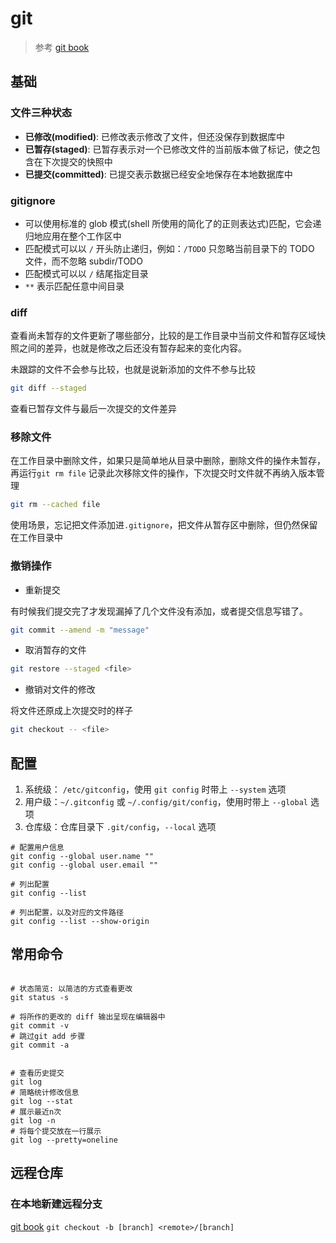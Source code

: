 # git

> 参考 [git book](https://git-scm.com/book/zh/v2)

## 基础

### 文件三种状态

- **已修改(modified)**: 已修改表示修改了文件，但还没保存到数据库中
- **已暂存(staged)**: 已暂存表示对一个已修改文件的当前版本做了标记，使之包含在下次提交的快照中
- **已提交(committed)**: 已提交表示数据已经安全地保存在本地数据库中

### gitignore

- 可以使用标准的 glob 模式(shell 所使用的简化了的正则表达式)匹配，它会递归地应用在整个工作区中
- 匹配模式可以以 `/` 开头防止递归，例如：`/TODO` 只忽略当前目录下的 TODO 文件，而不忽略 subdir/TODO
- 匹配模式可以以 `/` 结尾指定目录
- `**` 表示匹配任意中间目录

### diff

查看尚未暂存的文件更新了哪些部分，比较的是工作目录中当前文件和暂存区域快照之间的差异，也就是修改之后还没有暂存起来的变化内容。

未跟踪的文件不会参与比较，也就是说新添加的文件不参与比较

```bash
git diff --staged
```

查看已暂存文件与最后一次提交的文件差异

### 移除文件

在工作目录中删除文件，如果只是简单地从目录中删除，删除文件的操作未暂存，再运行`git rm file` 记录此次移除文件的操作，下次提交时文件就不再纳入版本管理

```bash
git rm --cached file
```

使用场景，忘记把文件添加进`.gitignore`，把文件从暂存区中删除，但仍然保留在工作目录中

### 撤销操作

- 重新提交

有时候我们提交完了才发现漏掉了几个文件没有添加，或者提交信息写错了。

```bash
git commit --amend -m "message"
```

- 取消暂存的文件

```bash
git restore --staged <file>
```

- 撤销对文件的修改

将文件还原成上次提交时的样子

```bash
git checkout -- <file>
```

## 配置

1. 系统级： `/etc/gitconfig`，使用 `git config` 时带上 `--system` 选项
2. 用户级：`~/.gitconfig` 或 `~/.config/git/config`，使用时带上 `--global` 选项
3. 仓库级：仓库目录下 `.git/config`，`--local` 选项

```shell
# 配置用户信息
git config --global user.name ""
git config --global user.email ""

# 列出配置
git config --list

# 列出配置，以及对应的文件路径
git config --list --show-origin
```

## 常用命令

```shell

# 状态简览: 以简洁的方式查看更改
git status -s

# 将所作的更改的 diff 输出呈现在编辑器中
git commit -v
# 跳过git add 步骤
git commit -a


# 查看历史提交
git log
# 简略统计修改信息
git log --stat
# 展示最近n次
git log -n
# 将每个提交放在一行展示
git log --pretty=oneline
```

## 远程仓库

### 在本地新建远程分支

[git book](https://git-scm.com/book/zh/v2/Git-%E5%88%86%E6%94%AF-%E8%BF%9C%E7%A8%8B%E5%88%86%E6%94%AF)
`git checkout -b [branch] <remote>/[branch]`
